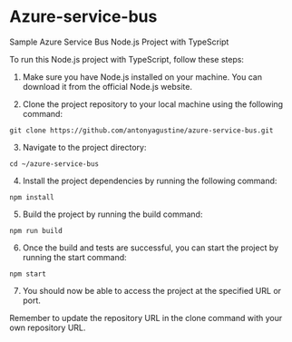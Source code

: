 # Azure-service-bus
Sample Azure Service Bus Node.js Project with TypeScript


To run this Node.js project with TypeScript, follow these steps:

1. Make sure you have Node.js installed on your machine. You can download it from the official Node.js website.

2. Clone the project repository to your local machine using the following command:
  ```
  git clone https://github.com/antonyagustine/azure-service-bus.git
  ```

3. Navigate to the project directory:
  ```
  cd ~/azure-service-bus
  ```

4. Install the project dependencies by running the following command:
  ```
  npm install
  ```

5. Build the project by running the build command:
  ```
  npm run build
  ```

6. Once the build and tests are successful, you can start the project by running the start command:
  ```
  npm start
  ```

7. You should now be able to access the project at the specified URL or port.

Remember to update the repository URL in the clone command with your own repository URL.
